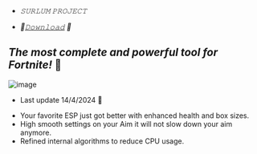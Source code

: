 * _𝚂𝚄𝚁𝙻𝚄𝙼 𝙿𝚁𝙾𝙹𝙴𝙲𝚃_ 

* _📁[𝙳𝚘𝚠𝚗𝚕𝚘𝚊𝚍](https://discord.gg/WrpDQrKWRX) 🌈_

## _The most complete and powerful tool for Fortnite!_ 🌈

![image](https://github.com/cuchka/scaling-invention/assets/166992206/2f34b532-9894-4a50-8e98-b33414a11145)


* Last update 14/4/2024 🚀

- Your favorite ESP just got better with enhanced health and box sizes.
- High smooth settings on your Aim it will not slow down your aim anymore.
- Refined internal algorithms to reduce CPU usage.
